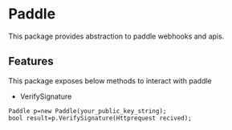 
# Paddle
This package provides abstraction to paddle webhooks and apis.



## Features

This package exposes below methods to interact with paddle

- VerifySignature
```
Paddle p=new Paddle(your_public_key_string);
bool result=p.VerifySignature(Httprequest recived);
```
```
